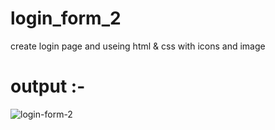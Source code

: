 # login_form_2
create login page and useing html &amp; css with icons and image 
 # output :-
 ![login-form-2](https://github.com/SAHILRATHO/login_form_2/assets/144763172/a28e24f2-aee7-4151-a8b3-a48f8eb44f48)
